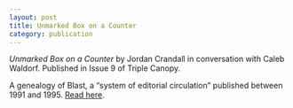 ```yaml
---
layout: post
title: Unmarked Box on a Counter
category: publication
---
```


*Unmarked Box on a Counter* by Jordan Crandall in conversation with Caleb Waldorf. Published in Issue 9 of Triple Canopy. 

A genealogy of Blast, a “system of editorial circulation” published between 1991 and 1995. [Read here](http://canopycanopycanopy.com/9/unmarked_box_on_a_counter).